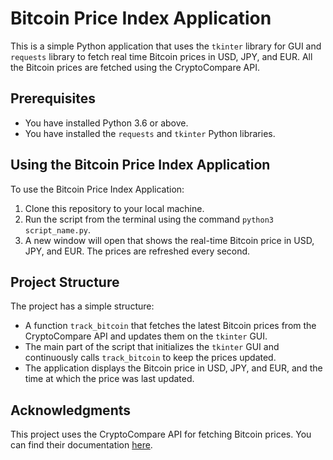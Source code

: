 # Bitcoin Price Index Application

This is a simple Python application that uses the `tkinter` library for GUI and `requests` library to fetch real time Bitcoin prices in USD, JPY, and EUR. All the Bitcoin prices are fetched using the CryptoCompare API.

## Prerequisites
* You have installed Python 3.6 or above.
* You have installed the `requests` and `tkinter` Python libraries.

## Using the Bitcoin Price Index Application

To use the Bitcoin Price Index Application:

1. Clone this repository to your local machine.
2. Run the script from the terminal using the command `python3 script_name.py`.
3. A new window will open that shows the real-time Bitcoin price in USD, JPY, and EUR. The prices are refreshed every second.
  
## Project Structure

The project has a simple structure:

* A function `track_bitcoin` that fetches the latest Bitcoin prices from the CryptoCompare API and updates them on the `tkinter` GUI.
* The main part of the script that initializes the `tkinter` GUI and continuously calls `track_bitcoin` to keep the prices updated.
* The application displays the Bitcoin price in USD, JPY, and EUR, and the time at which the price was last updated.

## Acknowledgments

This project uses the CryptoCompare API for fetching Bitcoin prices. You can find their documentation [here](https://min-api.cryptocompare.com/documentation?key=Price&cat=SingleSymbolPriceEndpoint).

